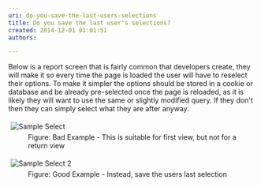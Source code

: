 ```yaml
---
uri: do-you-save-the-last-users-selections
title: Do you save the last user's selections?
created: 2014-12-01 01:01:51
authors:

---
```





<span class='intro'> <p>Below is a report screen that is fairly common that developers create, 
they will make it so every time the page is loaded the user will have to
 reselect their options. To make it simpler the options should be stored
 in a cookie or database and be already pre-selected once the page is 
reloaded, as it is likely they will want to use the same or slightly 
modified query. If they don't then they can simply select what they are 
after anyway.</p> </span>

<dl class="badImage"><dt>
      <img alt="Sample Select" src="http&#58;//www.ssw.com.au/ssw/Standards/Rules/Images/SampleSelect.jpg" style="margin&#58;5px;" />
   </dt><dd>Figure&#58; Bad Example - This is suitable for first view, but not for a return view</dd></dl><dl class="goodImage"><dt>
      <img alt="Sample Select 2" src="http&#58;//www.ssw.com.au/ssw/Standards/Rules/Images/SampleSelect2.jpg" style="margin&#58;5px;" />
   </dt><dd>Figure&#58; Good Example - Instead, save the users last selection</dd></dl>


